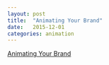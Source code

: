 ```yaml
---
layout: post
title:  "Animating Your Brand"
date:   2015-12-01
categories: animation
---
```


[Animating Your Brand][link-1]

[link-1]: https://24ways.org/2015/animating-your-brand/